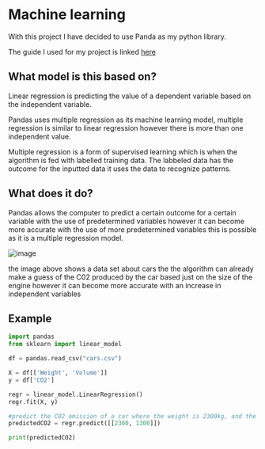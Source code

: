 # Machine learning

With this project I have decided to use Panda as my python library.

The guide I used for my project is linked [here](https://www.w3schools.com/python/python_ml_multiple_regression.asp)

## What model is this based on?

Linear regression is predicting the value of a dependent variable based on the independent variable.

Pandas uses multiple regression as its machine learning model, multiple regression is similar to linear regression however there is more than one independent value.

Multiple regression is a form of supervised learning which is when the algorithm is fed with labelled training data. The labbeled data has the outcome for the inputted data it uses the data to recognize patterns.

## What does it do?

Pandas allows the computer to predict a certain outcome for a certain variable with the use of predetermined variables however it can become more accurate with the use of more predetermined variables this is possible as it is a multiple regression model.

![image](https://user-images.githubusercontent.com/99629727/156592255-ed217902-34e9-42bc-a210-01f38bd1712d.png)

the image above shows a data set about cars the the algorithm can already make a guess of the C02 produced by the car based just on the size of the engine however it can become more accurate with an increase in independent variables




## Example

```python
import pandas
from sklearn import linear_model

df = pandas.read_csv("cars.csv")

X = df[['Weight', 'Volume']]
y = df['CO2']

regr = linear_model.LinearRegression()
regr.fit(X, y)

#predict the CO2 emission of a car where the weight is 2300kg, and the volume is 1300cm3:
predictedCO2 = regr.predict([[2300, 1300]])

print(predictedCO2)
```



